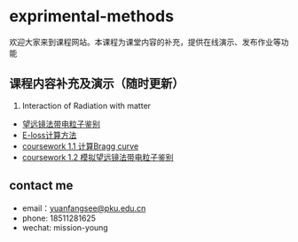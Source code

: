# exprimental-methods
欢迎大家来到课程网站。本课程为课堂内容的补充，提供在线演示、发布作业等功能


## 课程内容补充及演示（随时更新）
1. Interaction of Radiation with matter
  * [望远镜法带电粒子鉴别](https://nbviewer.jupyter.org/github/pkunucexp/experimental-methods/blob/master/telescope%20PID.ipynb)
  * [E-loss计算方法](https://nbviewer.jupyter.org/github/pkunucexp/experimental-methods/blob/master/eloss%20calculation.ipynb)
  * [coursework 1.1 计算Bragg curve](https://nbviewer.jupyter.org/github/pkunucexp/experimental-methods/blob/master/coursework%201.1%20bragg%20curve.ipynb)
  * [coursework 1.2 模拟望远镜法带电粒子鉴别](https://nbviewer.jupyter.org/github/pkunucexp/experimental-methods/blob/master/coursework%201.2%20telescope.ipynb)
  

## contact me
- email：yuanfangsee@pku.edu.cn
- phone: 18511281625
- wechat: mission-young
